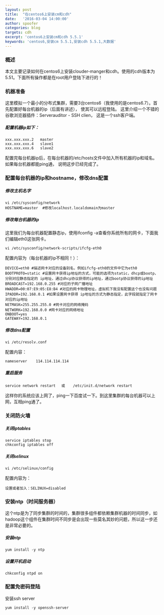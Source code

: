 ```yaml
---
layout: post
title:  "在centos6上安装cm和cdh"
date:   '2016-03-04 14:00:00'
author: spoofer
categories: blog
targets: cdh
excerpt: 'centos6上安装cm和cdh 5.5.1'
keywords: 'centos6,安装cm 5.5.1,安装cdh 5.5.1,大数据'
---
```


### 概述
本文主要记录如何在centos6上安装clouder-manger和cdh。使用的cdh版本为5.51。下面所有操作都是在root用户登陆下进行的！

### 机器准备
这里模拟一个最小的分布式集群，需要3台centos6（我使用的是centos6.7）。首先配置好每台机器的ip（后面有讲述）， 使其可以远程登陆。
这里介绍一个不错的谷歌浏览器插件：Serverauditor - SSH clien， 这是一个ssh客户端。
##### 配置机器ip如下：

```
xxx.xxx.xxx.2   master
xxx.xxx.xxx.4   slave1
xxx.xxx.xxx.6   slave2
```

配置完每台机器ip后，在每台机器的/etc/hosts文件中加入所有机器的ip和域名。如果每台机器都能ping通， 说明这步已经完成了。

### 配置每台机器的ip和hostname，修改dns配置
##### 修改主机名字
```
vi /etc/sysconfig/network
HOSTNAME=master  #修改localhost.localdomain为master
```
##### 修改每台机器的ip
这里我们为每台机器配置静态ip，使用ifconfig -a查看你系统所有的网卡，下面我们编辑eth0这张网卡。
```
vi /etc/sysconfig/network-scripts/ifcfg-eth0
```
配置内容为（每台机器的ip不相同！）：
```
DEVICE=eth0 #描述网卡对应的设备别名，例如ifcfg-eth0的文件中它为eth0
BOOTPROTO=static #设置网卡获得ip地址的方式，可能的选项为static，dhcp或bootp，分别对应静态指定的 ip地址，通过dhcp协议获得的ip地址，通过bootp协议获得的ip地址
BROADCAST=192.168.0.255 #对应的子网广播地址
HWADDR=00:07:E9:05:E8:B4 #对应的网卡物理地址，虚拟机下我没有配置这个也没有问题
IPADDR=192.168.0.1 #如果设置网卡获得 ip地址的方式为静态指定，此字段就指定了网卡对应的ip地址
NETMASK=255.255.255.0 #网卡对应的网络掩码
NETWORK=192.168.0.0 #网卡对应的网络地址
ONBOOT=yes
GATEWAY=192.168.0.1

```

##### 修改dns配置
```
vi /etc/resolv.conf
```
配置内容：
```
nameserver    114.114.114.114
```

##### 重启服务
```
service network restart 　或 　 /etc/init.d/network restart
```
这样你的系统应该上网了，ping一下百度试一下。到这里集群的每台机器可以上网，互相ping通了。


### 关闭防火墙
##### 关闭iptables
```
service iptables stop
chkconfig iptables off
```
##### 关闭selinux
```
vi /etc/selinux/config
```
配置内容为：
```
设置或者加入：SELINUX=disabled
```

### 安装ntp（时间服务器）
这个ntp是为了同步集群的时间的，集群很多组件都依赖集群机器的时间同步，如hadoop这个组件在集群时间不同步是会出现一些莫名其妙的问题，所以这一步还是非常必要的。

##### 安装ntp
```
yum install -y ntp
```
##### 设置开机启动
```
chkconfig ntpd on
```

### 配置免密码登陆
安装ssh server
```
yum install -y openssh-server
```
